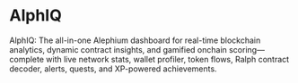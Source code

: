 # AlphIQ
AlphIQ: The all-in-one Alephium dashboard for real-time blockchain analytics, dynamic contract insights, and gamified onchain scoring—complete with live network stats, wallet profiler, token flows, Ralph contract decoder, alerts, quests, and XP-powered achievements.
